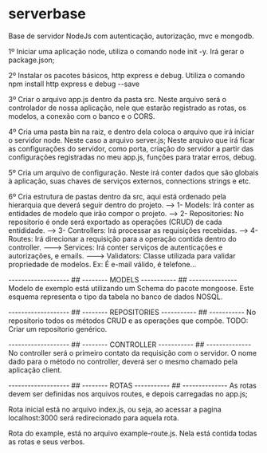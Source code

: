 # serverbase
Base de servidor NodeJs com autenticação, autorização, mvc e mongodb.

1º Iniciar uma aplicação node, utiliza o comando node init -y. Irá gerar o package.json;

2º Instalar os pacotes básicos, http express e debug. Utiliza o comando npm install http express e debug --save

3º Criar o arquivo app.js dentro da pasta src. Neste arquivo será o controlador de nossa aplicação, nele que estarão registrado as rotas, os modelos, a conexão com o banco e o CORS.

4º Cria uma pasta bin na raiz, e dentro dela coloca o arquivo que irá iniciar o servidor node. Neste caso a arquivo server.js; Neste arquivo que irá ficar as configurações do servidor, como porta, criação do servidor a partir das configurações registradas no meu app.js, funções para tratar erros, debug.

5º Cria um arquivo de configuração. Neste irá conter dados que são globais à aplicação, suas chaves de serviços externos, connections strings e etc.

6º Cria estrutura de pastas dentro da src, aqui está ordenado pela hierarquia que deverá seguir dentro do projeto.
--> 1- Models: Irá conter as entidades de modelo que irão compor o projeto.
--> 2- Repositories: No repositorio é onde será exportado as operações (CRUD) de cada entididade.
--> 3- Controllers: Irá processar as requisições recebidas.
--> 4- Routes: Irá direcionar a requisição para a operação contida dentro do controller.
---> Services: Irá conter serviços de autenticações e autorizações, e emails.
---> Validators: Classe utilizada para validar propriedade de modelos. Ex: É e-mail válido, é telefone...

------------------- ## -------- MODELS ----------- ## ---------------
Modelo de exemplo está utilizando um Schema do pacote mongoose. Este esquema representa o tipo da tabela no banco de dados NOSQL.

------------------- ## -------- REPOSITORIES ----------- ## -----------
No repositorio todos os métodos CRUD e as operações que compõe. 
TODO: Criar um repositorio genérico.

------------------- ## -------- CONTROLLER ----------- ## --------------
No controller será o primeiro contato da requisição com o servidor. O nome dado para o método no controller, deverá ser o mesmo chamado pela aplicação client.

------------------- ## -------- ROTAS ----------- ## --------------
As rotas devem ser definidas nos arquivos routes, e depois carregadas no app.js;

Rota inicial está no arquivo index.js, ou seja, ao acessar a pagina localhost:3000 será redirecionado para aquela rota.

Rota do example, está no arquivo example-route.js. Nela está contida todas as rotas e seus verbos.










